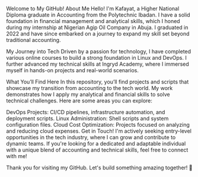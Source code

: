 Welcome to My GitHub!
About Me
Hello! I'm Kafayat, a Higher National Diploma graduate in Accounting from the Polytechnic Ibadan. I have a solid foundation in financial management and analytical skills, which I honed during my internship at Nigerian Agip Oil Company in Abuja. I graduated in 2022 and have since embarked on a journey to expand my skill set beyond traditional accounting.

My Journey into Tech
Driven by a passion for technology, I have completed various online courses to build a strong foundation in Linux and DevOps. I further advanced my technical skills at Ingryd Academy, where I immersed myself in hands-on projects and real-world scenarios.

What You’ll Find Here
In this repository, you’ll find projects and scripts that showcase my transition from accounting to the tech world. My work demonstrates how I apply my analytical and financial skills to solve technical challenges. Here are some areas you can explore:

DevOps Projects: CI/CD pipelines, infrastructure automation, and deployment scripts.
Linux Administration: Shell scripts and system configuration files.
Cloud Cost Optimization: Projects focused on analyzing and reducing cloud expenses.
Get in Touch! 
I'm actively seeking entry-level opportunities in the tech industry, where I can grow and contribute to dynamic teams. If you're looking for a dedicated and adaptable individual with a unique blend of accounting and technical skills, feel free to connect with me!

Thank you for visiting my GitHub. Let's build something amazing together! 🤝

